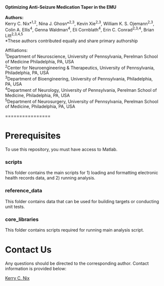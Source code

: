 **Optimizing Anti-Seizure Medication Taper in the EMU** <br><br>
**Authors:**<br>
Kerry C. Nix*<sup>1,2</sup>, Nina J. Ghosn*<sup>2,3</sup>, Kevin Xie<sup>2,3</sup>, William K. S. Ojemann<sup>2,3</sup>, Colin A. Ellis<sup>4</sup>, Genna Waldman<sup>4</sup>, Eli Cornblath<sup>4</sup>, Erin C. Conrad<sup>2,3,4</sup>, Brian Litt<sup>2,3,4,5</sup> <br>
*These authors contributed equally and share primary authorship

Affiliations: <br>
<sup>1</sup>Department of Neuroscience, University of Pennsylvania, Perelman School of Medicine Philadelphia, PA, USA<br>
<sup>2</sup>Center for Neuroengineering & Therapeutics, University of Pennsylvania, Philadelphia, PA, USA<br>
<sup>3</sup>Department of Bioengineering, University of Pennsylvania, Philadelphia, PA, USA<br>
<sup>4</sup>Department of Neurology, University of Pennsylvania, Perelman School of Medicine, Philadelphia, PA, USA<br>
<sup>5</sup>Department of Neurosurgery, University of Pennsylvania, Perelman School of Medicine, Philadelphia, PA, USA<br>

================

# Prerequisites
To use this repository, you must have access to Matlab. 


### scripts
This folder contains the main scripts for 1) loading and formatting electronic health records data, and 2) running analysis.

### reference_data
This folder contains data that can be used for building targets or conducting unit tests.

### core_libraries
This folder contains scripts required for running main analysis script.



# Contact Us
Any questions should be directed to the corresponding author. Contact information is provided below:

[Kerry C. Nix](mailto:kerrynix@pennmedicine.upenn.edu)
